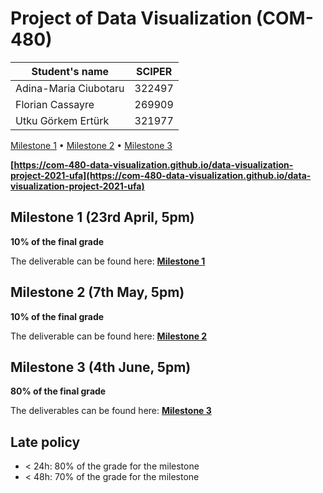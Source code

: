 # Project of Data Visualization (COM-480)

| Student's name | SCIPER |
| -------------- | ------ |
| Adina-Maria Ciubotaru | 322497 |
| Florian Cassayre | 269909 |
| Utku Görkem Ertürk | 321977 |

[Milestone 1](#milestone-1) • [Milestone 2](#milestone-2) • [Milestone 3](#milestone-3)

**[https://com-480-data-visualization.github.io/data-visualization-project-2021-ufa](https://com-480-data-visualization.github.io/data-visualization-project-2021-ufa)**

## Milestone 1 (23rd April, 5pm)

**10% of the final grade**

The deliverable can be found here: **[Milestone 1](report/Milestone1.md)**

## Milestone 2 (7th May, 5pm)

**10% of the final grade**

The deliverable can be found here: **[Milestone 2](report/Milestone2.md)**

## Milestone 3 (4th June, 5pm)

**80% of the final grade**

The deliverables can be found here: **[Milestone 3](report/Milestone3.md)**

## Late policy

- < 24h: 80% of the grade for the milestone
- < 48h: 70% of the grade for the milestone

